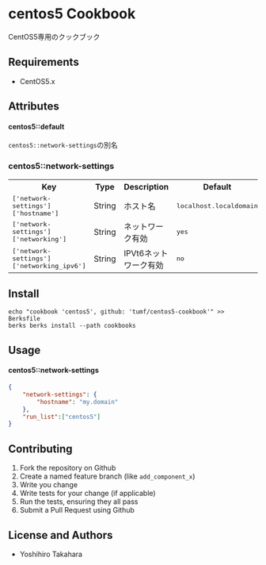 centos5 Cookbook
================

CentOS5専用のクックブック

Requirements
------------

* CentOS5.x


Attributes
----------

#### centos5::default

`centos5::network-settings`の別名

### centos5::network-settings


<table>
  <tr>
    <th>Key</th>
    <th>Type</th>
    <th>Description</th>
    <th>Default</th>
  </tr>
  <tr>
    <td><tt>['network-settings']['hostname']</tt></td>
    <td>String</td>
    <td>ホスト名</td>
    <td><tt>localhost.localdomain</tt></td>
  </tr>
  <tr>
    <td><tt>['network-settings']['networking']</tt></td>
    <td>String</td>
    <td>ネットワーク有効</td>
    <td><tt>yes</tt></td>
  </tr>
  <tr>
    <td><tt>['network-settings']['networking_ipv6']</tt></td>
    <td>String</td>
    <td>IPVt6ネットワーク有効</td>
    <td><tt>no</tt></td>
  </tr>
</table>

Install
-------

    echo "cookbook 'centos5', github: 'tumf/centos5-cookbook'" >> Berksfile
    berks berks install --path cookbooks

Usage
-----

#### centos5::network-settings

```json
{
    "network-settings": {
        "hostname": "my.domain"
    },
    "run_list":["centos5"]
}
```

Contributing
------------

1. Fork the repository on Github
2. Create a named feature branch (like `add_component_x`)
3. Write you change
4. Write tests for your change (if applicable)
5. Run the tests, ensuring they all pass
6. Submit a Pull Request using Github

License and Authors
-------------------

* Yoshihiro Takahara
